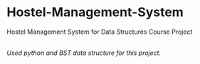 # Hostel-Management-System
Hostel Management System for Data Structures Course Project<br/><br/>

*Used python and BST data structure for this project.*
